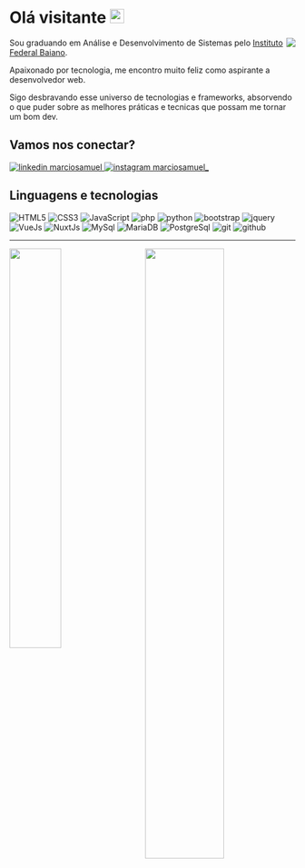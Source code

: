 # Olá visitante <img src="https://media.giphy.com/media/hvRJCLFzcasrR4ia7z/giphy.gif" width="25px">

<img align="right" src="https://github.com/marciosamuel/marciosamuel/blob/main/dev.gif"/>

Sou graduando em Análise e Desenvolvimento de Sistemas pelo [Instituto Federal Baiano](https://ifbaiano.edu.br/portal/ads-guanambi/).

Apaixonado por tecnologia, me encontro muito feliz como aspirante a desenvolvedor web.

Sigo desbravando esse universo de tecnologias e frameworks, absorvendo o que puder sobre as melhores práticas e tecnicas que possam me tornar um bom dev.

## Vamos nos conectar?

<a href="https://www.linkedin.com/in/marciosamuel/">
    <img src="https://img.shields.io/badge/linkedin-0077B5?style=for-the-badge&logo=linkedin&logoColor=white" alt="linkedin marciosamuel"/>
</a>

<a href="https://www.instagram.com/marciosamuel_/">
    <img src="https://img.shields.io/badge/instagram-E4405F?style=for-the-badge&logo=instagram&logoColor=white" alt="instagram marciosamuel_"/>
</a>

## Linguagens e tecnologias

![HTML5](https://img.shields.io/badge/html%205-263238?style=for-the-badge&logo=html5&logoColor=white&labelColor=E34F26)
![CSS3](https://img.shields.io/badge/css%203-263238?style=for-the-badge&logo=css3&logoColor=white&labelColor=1572B6)
![JavaScript](https://img.shields.io/badge/-JavaScript-263238?style=for-the-badge&logo=javascript&logoColor=white&labelColor=F7DF1E)
![php](https://img.shields.io/badge/-php-263238?style=for-the-badge&logo=php&logoColor=white&labelColor=777BB4)
![python](https://img.shields.io/badge/-python-263238?style=for-the-badge&logo=python&logoColor=white&labelColor=3776AB)
![bootstrap](https://img.shields.io/badge/-bootstrap-263238?style=for-the-badge&logo=bootstrap&logoColor=white&labelColor=563D7C)
![jquery](https://img.shields.io/badge/-jquery-263238?style=for-the-badge&logo=jquery&logoColor=white&labelColor=0769AD)
![VueJs](https://img.shields.io/badge/-vue-263238?style=for-the-badge&logo=vue.js&logoColor=white&labelColor=4FC08D)
![NuxtJs](https://img.shields.io/badge/-nuxt.js-263238?style=for-the-badge&logo=nuxt.js&logoColor=white&labelColor=00C58E)
![MySql](https://img.shields.io/badge/-mysql-263238?style=for-the-badge&logo=mysql&logoColor=white&labelColor=4479A1)
![MariaDB](https://img.shields.io/badge/-mariadb-263238?style=for-the-badge&logo=mariadb&logoColor=white&labelColor=003545)
![PostgreSql](https://img.shields.io/badge/-postgresql-263238?style=for-the-badge&logo=postgresql&logoColor=white&labelColor=336791)
![git](https://img.shields.io/badge/-git-263238?style=for-the-badge&logo=git&logoColor=white&labelColor=F05032)
![github](https://img.shields.io/badge/-github-263238?style=for-the-badge&logo=github&logoColor=white&labelColor=181717)

***

<img align="left" width="42.5%" src="https://github-readme-stats.vercel.app/api/top-langs/?username=marciosamuel&layout=compact&title_color=0066FE&text_color=5A92AD&bg_color=0D111700">
<img align="right" width="52.5%" src="https://github-readme-stats.vercel.app/api?username=marciosamuel&show_icons=true&theme=radical&title_color=0066FE&text_color=5A92AD&icon_color=FE9900&bg_color=0D111700">
